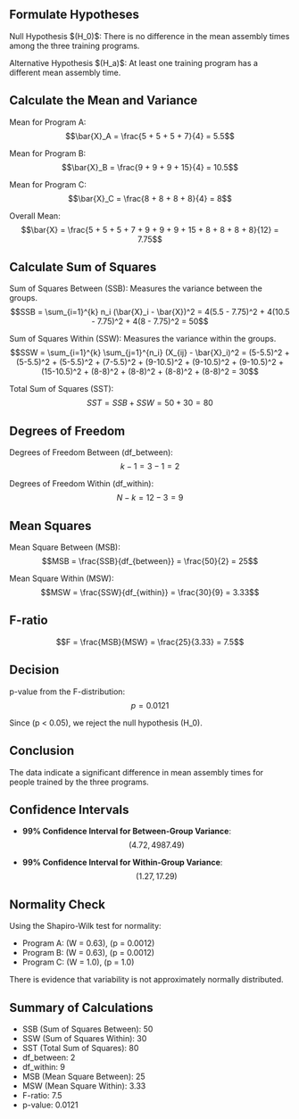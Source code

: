## Formulate Hypotheses

Null Hypothesis $\(H_0)\$: There is no difference in the mean assembly times among the three training programs.

Alternative Hypothesis $\(H_a)\$: At least one training program has a different mean assembly time.

## Calculate the Mean and Variance

Mean for Program A: 
$$\bar{X}_A = \frac{5 + 5 + 5 + 7}{4} = 5.5$$

Mean for Program B: 
$$\bar{X}_B = \frac{9 + 9 + 9 + 15}{4} = 10.5$$

Mean for Program C: 
$$\bar{X}_C = \frac{8 + 8 + 8 + 8}{4} = 8$$

Overall Mean: 
$$\bar{X} = \frac{5 + 5 + 5 + 7 + 9 + 9 + 9 + 15 + 8 + 8 + 8 + 8}{12} = 7.75$$

## Calculate Sum of Squares

Sum of Squares Between (SSB): Measures the variance between the groups.
$$SSB = \sum_{i=1}^{k} n_i (\bar{X}_i - \bar{X})^2 = 4(5.5 - 7.75)^2 + 4(10.5 - 7.75)^2 + 4(8 - 7.75)^2 = 50$$

Sum of Squares Within (SSW): Measures the variance within the groups.
$$SSW = \sum_{i=1}^{k} \sum_{j=1}^{n_i} (X_{ij} - \bar{X}_i)^2 = (5-5.5)^2 + (5-5.5)^2 + (5-5.5)^2 + (7-5.5)^2 + (9-10.5)^2 + (9-10.5)^2 + (9-10.5)^2 + (15-10.5)^2 + (8-8)^2 + (8-8)^2 + (8-8)^2 + (8-8)^2 = 30$$

Total Sum of Squares (SST): 
$$SST = SSB + SSW = 50 + 30 = 80$$

## Degrees of Freedom

Degrees of Freedom Between (df_between): 
$$k - 1 = 3 - 1 = 2$$

Degrees of Freedom Within (df_within): 
$$N - k = 12 - 3 = 9$$

## Mean Squares

Mean Square Between (MSB): 
$$MSB = \frac{SSB}{df_{between}} = \frac{50}{2} = 25$$

Mean Square Within (MSW): 
$$MSW = \frac{SSW}{df_{within}} = \frac{30}{9} = 3.33$$

## F-ratio

$$F = \frac{MSB}{MSW} = \frac{25}{3.33} = 7.5$$

## Decision

p-value from the F-distribution: 
$$p = 0.0121$$

Since \(p < 0.05\), we reject the null hypothesis \(H_0\).

## Conclusion

The data indicate a significant difference in mean assembly times for people trained by the three programs.

## Confidence Intervals

- **99% Confidence Interval for Between-Group Variance**:
  $$\left(4.72, 4987.49\right)$$

- **99% Confidence Interval for Within-Group Variance**:
  $$\left(1.27, 17.29\right)$$

## Normality Check

Using the Shapiro-Wilk test for normality:

- Program A: \(W = 0.63\), \(p = 0.0012\)
- Program B: \(W = 0.63\), \(p = 0.0012\)
- Program C: \(W = 1.0\), \(p = 1.0\)

There is evidence that variability is not approximately normally distributed.

## Summary of Calculations

- SSB (Sum of Squares Between): 50
- SSW (Sum of Squares Within): 30
- SST (Total Sum of Squares): 80
- df_between: 2
- df_within: 9
- MSB (Mean Square Between): 25
- MSW (Mean Square Within): 3.33
- F-ratio: 7.5
- p-value: 0.0121
